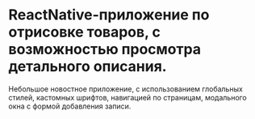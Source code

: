# ReactNative-приложение по отрисовке товаров, с возможностью просмотра детального описания.

Небольшое новостное приложение, с использованием глобальных стилей, кастомных шрифтов, навигацией по страницам, модального окна с формой добавления записи.
